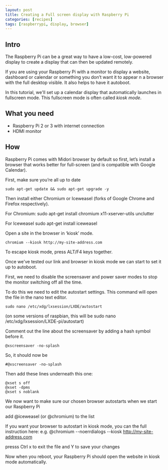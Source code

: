 ```yaml
---
layout: post
title: Creating a Full screen display with Raspberry Pi
categories: [recipes]
tags: [raspberrypi, display, browser]
---
```


## Intro

The Raspberry Pi can be a great way to have a low-cost, low-powered display to create a display that can then be updated remotely.

If you are using your Raspberry Pi with a monitor to display a website, dashboard or calendar or something you don’t want it to appear n a browser with the full desktop visible. It also helps to have it autoboot.

In this tutorial, we'll set up a calendar display that automatically launches in fullscreen mode. This fullscreen mode is often called *kiosk mode*. 

## What you need

- Raspberry Pi 2 or 3 with internet connection
- HDMI monitor

## How

Raspberry Pi comes with Midori browser by default so first, let’s install a browser that works better for full-screen (and is compatible with Google Calendar).

First, make sure you’re all up to date

    sudo apt-get update && sudo apt-get upgrade -y

Then install either Chromium or Iceweasel (forks of Google Chrome and Firefox respectively).

For Chromium:
    sudo apt-get install chromium x11-xserver-utils unclutter

For Iceweasel
    sudo apt-get install iceweasel

Open a site in the browser in ‘kiosk’ mode.

    chromium --kiosk http://my-site-address.com

To escape kiosk mode, press  ALT/F4 keys together.

Once we've tested our link and browser in kiosk mode we can start to set it up to autoboot.

First, we need to disable the screensaver and power saver modes to stop the monitor switching off all the time.

To do this we need to edit the autostart settings. This command will open the file in the nano text editor.

    sudo nano /etc/xdg/lxsession/LXDE/autostart

(on some versions of raspbian, this will be sudo nano /etc/xdg/lxsession/LXDE-pi/autostart)

Comment out the line about the screensaver by adding a hash symbol before it.

    @xscreensaver -no-splash

So, it should now be

    #@xscreensaver -no-splash

Then add these lines underneath this one:

    @xset s off
    @xset -dpms
    @xset s noblank

We now want to make sure our chosen browser autostarts when we start our Raspberry Pi

add @iceweasel (or @chromium) to the list

If you want your browser to autostart in kiosk mode, you can the full instruction here:
e.g.
@chromium --noerrdialogs --kiosk http://my-site-address.com

presss Ctrl x to exit the file and Y to save your changes

Now when you reboot, your Raspberry Pi should open the website in kiosk mode automatically.
